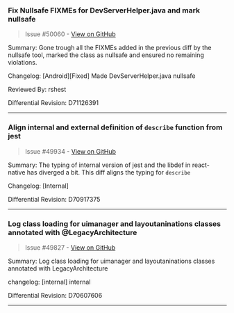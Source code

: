 ### Fix Nullsafe FIXMEs for DevServerHelper.java and mark nullsafe

> Issue #50060 - [View on GitHub](https://github.com/facebook/react-native/pull/50060)

Summary:
Gone trough all the FIXMEs added in the previous diff by the nullsafe tool, marked the class as nullsafe and ensured no remaining violations.

Changelog: [Android][Fixed] Made DevServerHelper.java nullsafe

Reviewed By: rshest

Differential Revision: D71126391




---

### Align internal and external definition of `describe` function from jest

> Issue #49934 - [View on GitHub](https://github.com/facebook/react-native/pull/49934)

Summary:
The typing of internal version of jest and the libdef in react-native has diverged a bit. This diff aligns the typing for `describe`

Changelog: [Internal]

Differential Revision: D70917375




---

### Log class loading for uimanager and layoutaninations classes annotated with @LegacyArchitecture

> Issue #49827 - [View on GitHub](https://github.com/facebook/react-native/pull/49827)

Summary:
Log class loading for uimanager and layoutaninations classes annotated with LegacyArchitecture


changelog: [internal] internal

Differential Revision: D70607606




---

